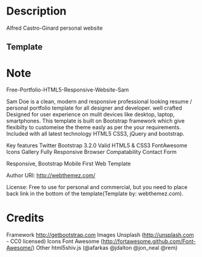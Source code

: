 # Description

Alfred Castro-Ginard personal website

## Template

Note
====
Free-Portfolio-HTML5-Responsive-Website-Sam

Sam Doe is a clean, modern and responsive professional looking resume / personal portfolio template for all designer and developer. well crafted Designed for user experience on mulit devices like desktop, laptop, smartphones. This template is built on Bootstrap framework which give flexibilty to customeise the theme easly as per the your requirements. Included with all latest technology HTML5 CSS3, jQuery and bootstrap.


Key features
Twitter Bootstrap 3.2.0
Valid HTML5 & CSS3
FontAwesome Icons
Gallery
Fully Responsive
Browser Compatability
Contact Form

Responsive, Bootstrap Mobile First Web Template
 
Author URI: http://webthemez.com/

License: Free to use for personal and commercial, but you need to place back link in the bottom of the template(Template by: webthemez.com).


Credits
=======
Framework  http://getbootstrap.com
Images	Unsplash (http://unsplash.com - CC0 licensed) 
Icons	Font Awesome (http://fortawesome.github.com/Font-Awesome/)
Other	html5shiv.js (@afarkas @jdalton @jon_neal @rem)

